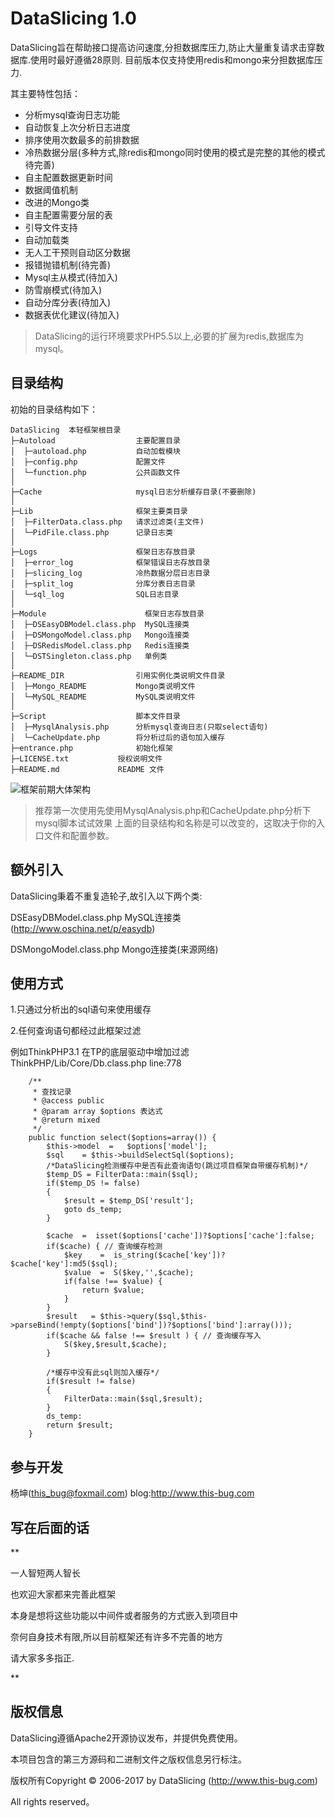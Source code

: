 DataSlicing 1.0
===============

DataSlicing旨在帮助接口提高访问速度,分担数据库压力,防止大量重复请求击穿数据库.使用时最好遵循28原则.
目前版本仅支持使用redis和mongo来分担数据库压力.

其主要特性包括：

 + 分析mysql查询日志功能
 + 自动恢复上次分析日志进度
 + 排序使用次数最多的前排数据
 + 冷热数据分层(多种方式,除redis和mongo同时使用的模式是完整的其他的模式待完善)
 + 自主配置数据更新时间
 + 数据阈值机制
 + 改进的Mongo类
 + 自主配置需要分层的表
 + 引导文件支持
 + 自动加载类
 + 无人工干预则自动区分数据
 + 报错抛错机制(待完善)
 + Mysql主从模式(待加入)
 + 防雪崩模式(待加入)
 + 自动分库分表(待加入)
 + 数据表优化建议(待加入)

> DataSlicing的运行环境要求PHP5.5以上,必要的扩展为redis,数据库为mysql。

## 目录结构

初始的目录结构如下：

~~~
DataSlicing  本轻框架根目录
├─Autoload                  主要配置目录
│  ├─autoload.php           自动加载模块
│  ├─config.php             配置文件
│  └─function.php           公共函数文件
│
├─Cache                     mysql日志分析缓存目录(不要删除)
│
├─Lib                       框架主要类目录
│  ├─FilterData.class.php   请求过滤类(主文件)
│  └─PidFile.class.php      记录日志类
│
├─Logs                      框架日志存放目录
│  ├─error_log              框架错误日志存放目录
│  ├─slicing_log            冷热数据分层日志目录
│  ├─split_log              分库分表日志目录
│  └─sql_log                SQL日志目录
│
├─Module                      框架日志存放目录
│  ├─DSEasyDBModel.class.php  MySQL连接类
│  ├─DSMongoModel.class.php   Mongo连接类
│  ├─DSRedisModel.class.php   Redis连接类
│  └─DSTSingleton.class.php   单例类
│
├─README_DIR                引用实例化类说明文件目录
│  ├─Mongo_README           Mongo类说明文件
│  └─MySQL_README           MySQL类说明文件
│
├─Script                    脚本文件目录
│  ├─MysqlAnalysis.php      分析mysql查询日志(只取select语句)
│  └─CacheUpdate.php        将分析过后的语句加入缓存
├─entrance.php              初始化框架
├─LICENSE.txt           授权说明文件
├─README.md             README 文件
~~~


![框架前期大体架构](https://gitee.com/uploads/images/2018/0118/173547_665633fe_1202701.png "DataSlicing.png")

> 推荐第一次使用先使用MysqlAnalysis.php和CacheUpdate.php分析下mysql脚本试试效果
> 上面的目录结构和名称是可以改变的，这取决于你的入口文件和配置参数。

## 额外引入

DataSlicing秉着不重复造轮子,故引入以下两个类:

DSEasyDBModel.class.php  MySQL连接类(http://www.oschina.net/p/easydb)

DSMongoModel.class.php   Mongo连接类(来源网络)


## 使用方式

1.只通过分析出的sql语句来使用缓存

2.任何查询语句都经过此框架过滤

例如ThinkPHP3.1
在TP的底层驱动中增加过滤
ThinkPHP/Lib/Core/Db.class.php  line:778

```
    /**
     * 查找记录
     * @access public
     * @param array $options 表达式
     * @return mixed
     */
    public function select($options=array()) {
        $this->model  =   $options['model'];
        $sql    = $this->buildSelectSql($options);
        /*DataSlicing检测缓存中是否有此查询语句(跳过项目框架自带缓存机制)*/
        $temp_DS = FilterData::main($sql);
        if($temp_DS != false)
        {
            $result = $temp_DS['result'];
            goto ds_temp;
        }

        $cache  =  isset($options['cache'])?$options['cache']:false;
        if($cache) { // 查询缓存检测
            $key    =  is_string($cache['key'])?$cache['key']:md5($sql);
            $value  =  S($key,'',$cache);
            if(false !== $value) {
                return $value;
            }
        }
        $result   = $this->query($sql,$this->parseBind(!empty($options['bind'])?$options['bind']:array()));
        if($cache && false !== $result ) { // 查询缓存写入
            S($key,$result,$cache);
        }

        /*缓存中没有此sql则加入缓存*/
        if($result != false)
        {
            FilterData::main($sql,$result);
        }
        ds_temp:
        return $result;
    }
```
## 参与开发
杨坤(this_bug@foxmail.com)
blog:http://www.this-bug.com

## 写在后面的话
 **

 一人智短两人智长

 也欢迎大家都来完善此框架

 本身是想将这些功能以中间件或者服务的方式嵌入到项目中

 奈何自身技术有限,所以目前框架还有许多不完善的地方

 请大家多多指正.

 **

## 版权信息

DataSlicing遵循Apache2开源协议发布，并提供免费使用。

本项目包含的第三方源码和二进制文件之版权信息另行标注。

版权所有Copyright © 2006-2017 by DataSlicing (http://www.this-bug.com)

All rights reserved。
